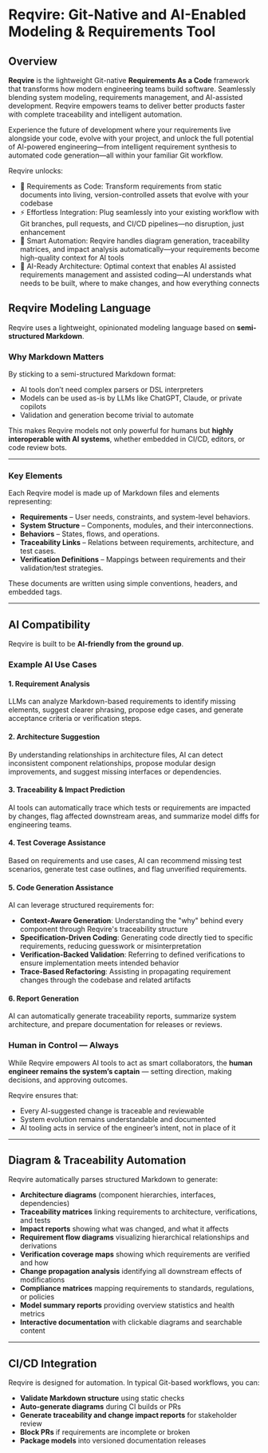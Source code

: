 # Reqvire: Git-Native and AI-Enabled Modeling & Requirements Tool

## Overview

**Reqvire** is the lightweight Git-native **Requirements As a Code** framework that transforms how modern engineering teams build software. Seamlessly blending system modeling, requirements management, and AI-assisted development. Reqvire empowers teams to deliver better products faster with complete traceability and intelligent automation.

Experience the future of development where your requirements live alongside your code, evolve with your project, and unlock the full potential of AI-powered engineering—from intelligent requirement synthesis to automated code generation—all within your familiar Git workflow.

Reqvire unlocks:
  - 🚀 Requirements as Code: Transform requirements from static documents into living, version-controlled assets that evolve with your codebase
  - ⚡ Effortless Integration: Plug seamlessly into your existing workflow with Git branches, pull requests, and CI/CD pipelines—no disruption, just enhancement
  - 🤖 Smart Automation: Reqvire handles diagram generation, traceability matrices, and impact analysis automatically—your requirements become high-quality context for AI tools
  - 🧠 AI-Ready Architecture: Optimal context that enables AI assisted requirements management and assisted coding—AI understands what needs to be built, where to make changes, and how everything connects

## Reqvire Modeling Language

Reqvire uses a lightweight, opinionated modeling language based on **semi-structured Markdown**.

### Why Markdown Matters

By sticking to a semi-structured Markdown format:
- AI tools don’t need complex parsers or DSL interpreters
- Models can be used as-is by LLMs like ChatGPT, Claude, or private copilots
- Validation and generation become trivial to automate

This makes Reqvire models not only powerful for humans but **highly interoperable with AI systems**, whether embedded in CI/CD, editors, or code review bots.

---

### Key Elements

Each Reqvire model is made up of Markdown files and elements representing:

- **Requirements** – User needs, constraints, and system-level behaviors.
- **System Structure** – Components, modules, and their interconnections.
- **Behaviors** – States, flows, and operations.
- **Traceability Links** – Relations between requirements, architecture, and test cases.
- **Verification Definitions** – Mappings between requirements and their validation/test strategies.

These documents are written using simple conventions, headers, and embedded tags.

---


## AI Compatibility

Reqvire is built to be **AI-friendly from the ground up**.

### Example AI Use Cases

#### 1. Requirement Analysis
LLMs can analyze Markdown-based requirements to identify missing elements, suggest clearer phrasing, propose edge cases, and generate acceptance criteria or verification steps.

#### 2. Architecture Suggestion
By understanding relationships in architecture files, AI can detect inconsistent component relationships, propose modular design improvements, and suggest missing interfaces or dependencies.

#### 3. Traceability & Impact Prediction
AI tools can automatically trace which tests or requirements are impacted by changes, flag affected downstream areas, and summarize model diffs for engineering teams.

#### 4. Test Coverage Assistance
Based on requirements and use cases, AI can recommend missing test scenarios, generate test case outlines, and flag unverified requirements.

#### 5. Code Generation Assistance

AI can leverage structured requirements for:
- **Context-Aware Generation**: Understanding the "why" behind every component through Reqvire's traceability structure
- **Specification-Driven Coding**: Generating code directly tied to specific requirements, reducing guesswork or misinterpretation
- **Verification-Backed Validation**: Referring to defined verifications to ensure implementation meets intended behavior
- **Trace-Based Refactoring**: Assisting in propagating requirement changes through the codebase and related artifacts

#### 6. Report Generation

AI can automatically generate traceability reports, summarize system architecture, and prepare documentation for releases or reviews.


### Human in Control — Always

While Reqvire empowers AI tools to act as smart collaborators, the **human engineer remains the system’s captain** — setting direction, making decisions, and approving outcomes.

Reqvire ensures that:
- Every AI-suggested change is traceable and reviewable
- System evolution remains understandable and documented
- AI tooling acts in service of the engineer’s intent, not in place of it

---

## Diagram & Traceability Automation

Reqvire automatically parses structured Markdown to generate:
- **Architecture diagrams** (component hierarchies, interfaces, dependencies)
- **Traceability matrices** linking requirements to architecture, verifications, and tests
- **Impact reports** showing what was changed, and what it affects
- **Requirement flow diagrams** visualizing hierarchical relationships and derivations
- **Verification coverage maps** showing which requirements are verified and how
- **Change propagation analysis** identifying all downstream effects of modifications
- **Compliance matrices** mapping requirements to standards, regulations, or policies
- **Model summary reports** providing overview statistics and health metrics
- **Interactive documentation** with clickable diagrams and searchable content

---

## CI/CD Integration

Reqvire is designed for automation. In typical Git-based workflows, you can:

- **Validate Markdown structure** using static checks
- **Auto-generate diagrams** during CI builds or PRs
- **Generate traceability and change impact reports** for stakeholder review
- **Block PRs** if requirements are incomplete or broken
- **Package models** into versioned documentation releases

